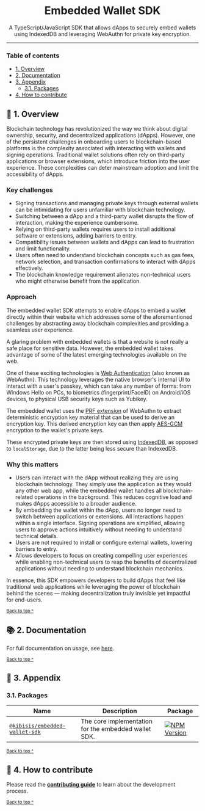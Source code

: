 <h1 align="center">
  Embedded Wallet SDK
</h1>

<p align="center">
  A TypeScript/JavaScript SDK that allows dApps to securely embed wallets using IndexedDB and leveraging WebAuthn for private key encryption.
</p>

---

### Table of contents

* [1. Overview](#-1-overview)
* [2. Documentation](#-2-documentation)
* [3. Appendix](#-3-appendix)
  - [3.1. Packages](#31-packages)
* [4. How to contribute](#-4-how-to-contribute)

## 🔭 1. Overview

Blockchain technology has revolutionized the way we think about digital ownership, security, and decentralized applications (dApps). However, one of the persistent challenges in onboarding users to blockchain-based platforms is the complexity associated with interacting with wallets and signing operations. Traditional wallet solutions often rely on third-party applications or browser extensions, which introduce friction into the user experience. These complexities can deter mainstream adoption and limit the accessibility of dApps.

### Key challenges

* Signing transactions and managing private keys through external wallets can be intimidating for users unfamiliar with blockchain technology.
* Switching between a dApp and a third-party wallet disrupts the flow of interaction, making the experience cumbersome.
* Relying on third-party wallets requires users to install additional software or extensions, adding barriers to entry.
* Compatibility issues between wallets and dApps can lead to frustration and limit functionality.
* Users often need to understand blockchain concepts such as gas fees, network selection, and transaction confirmations to interact with dApps effectively.
* The blockchain knowledge requirement alienates non-technical users who might otherwise benefit from the application.

### Approach

The embedded wallet SDK attempts to enable dApps to embed a wallet directly within their website which addresses some of the aforementioned challenges by abstracting away blockchain complexities and providing a seamless user experience.

A glaring problem with embedded wallets is that a website is not really a safe place for sensitive data. However, the embedded wallet takes advantage of some of the latest emerging technologies available on the web.

One of these exciting technologies is [Web Authentication](https://developer.mozilla.org/en-US/docs/Web/API/Web_Authentication_API) (also known as WebAuthn). This technology leverages the native browser's internal UI to interact with a user's passkey, which can take any number of forms: from Windows Hello on PCs, to biometrics (fingerprint/FaceID) on Android/iOS devices, to physical USB security keys such as Yubikey.

The embedded wallet uses the [PRF extension](https://github.com/w3c/webauthn/wiki/Explainer:-PRF-extension) of WebAuthn to extract deterministic encryption key material that can be used to derive an encryption key. This derived encryption key can then apply [AES-GCM](https://csrc.nist.rip/groups/ST/toolkit/BCM/documents/proposedmodes/gcm/gcm-spec.pdf) encryption to the wallet's private keys.

These encrypted private keys are then stored using [IndexedDB](https://developer.mozilla.org/en-US/docs/Web/API/IndexedDB_API), as opposed to `localStorage`, due to the latter being less secure than IndexedDB.

### Why this matters

* Users can interact with the dApp without realizing they are using blockchain technology. They simply use the application as they would any other web app, while the embedded wallet handles all blockchain-related operations in the background. This reduces cognitive load and makes dApps accessible to a broader audience.
* By embedding the wallet within the dApp, users no longer need to switch between applications or extensions. All interactions happen within a single interface. Signing operations are simplified, allowing users to approve actions intuitively without needing to understand technical details.
* Users are not required to install or configure external wallets, lowering barriers to entry.
* Allows developers to focus on creating compelling user experiences while enabling non-technical users to reap the benefits of decentralized applications without needing to understand blockchain mechanics.

In essence, this SDK empowers developers to build dApps that feel like traditional web applications while leveraging the power of blockchain behind the scenes — making decentralization truly invisible yet impactful for end-users.

<sup>[Back to top ^][table-of-contents]</sup>

## 📚 2. Documentation

For full documentation on usage, see [here](https://kibis-is.github.io/embedded-wallet-sdk).

<sup>[Back to top ^][table-of-contents]</sup>

## 📑 3. Appendix

### 3.1. Packages

| Name                                                        | Description                                          | Package                                                                                                                                       |
|-------------------------------------------------------------|------------------------------------------------------|-----------------------------------------------------------------------------------------------------------------------------------------------|
| [`@kibisis/embedded-wallet-sdk`](./packages/core/README.md) | The core implementation for the embedded wallet SDK. | [![NPM Version](https://img.shields.io/npm/v/%40kibisis%2Fembedded-wallet-sdk)](https://www.npmjs.com/package/%40kibisis/embedded-wallet-sdk) |

<sup>[Back to top ^][table-of-contents]</sup>

## 👏 4. How to contribute

Please read the [**contributing guide**](https://github.com/kibis-is/embedded-wallet-sdk/blob/main/CONTRIBUTING.md) to learn about the development process.

<sup>[Back to top ^][table-of-contents]</sup>

<!-- links -->
[contribute]: ../../CONTRIBUTING.md
[table-of-contents]: #table-of-contents

